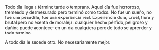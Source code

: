 Todo día llega a término tarde o temprano. Aquel día fue horroroso, tremendo y
desmesurado pero terminó como todos. No fue un sueño, no fue una pesadilla,
fue una experiencia real. Experiencia dura, cruel, fiera y brutal pero no
exenta de moraleja: cualquier hecho pérfido, peligroso y dañino puede acontecer
en un día cualquiera pero de todo se aprender y todo termina

A todo día le sucede otro.
No necesariamente mejor.
